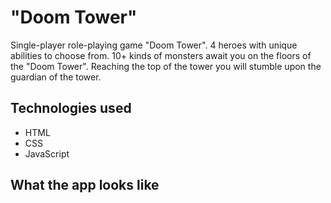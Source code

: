 
# "Doom Tower"

Single-player role-playing game "Doom Tower". 4 heroes with unique abilities to choose from. 10+ kinds of monsters await you on the floors of the "Doom Tower". Reaching the top of the tower you will stumble upon the guardian of the tower.

## Technologies used

 - HTML
 - CSS
 - JavaScript

## What the app looks like
